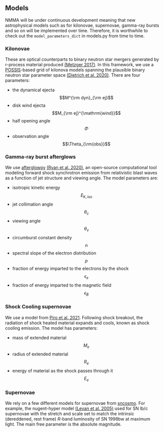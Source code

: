 
## Models

NMMA will be under continuous development meaning that new astrophysical models such as for kilonovae, supernovae, gamma-ray bursts and so on will be implemented over time. Therefore, it is worthwhile to check out the `model_parameters_dict` in models.py from time to time.

### Kilonovae

These are optical counterparts to binary neutron star mergers generated by r-process material produced [(Metzger 2017)](https://arxiv.org/abs/1910.01617). In this framework, we use a [POSSIS](https://arxiv.org/abs/1906.04205)-based grid of kilonova models spanning the plausible binary neutron star parameter space [(Dietrich et al. 2020)](https://arxiv.org/abs/2002.11355>). There are four parameters:

* the dynamical ejecta $$M^{\rm dyn}_{\rm ej}$$
* disk wind ejecta $$M_{\rm ej}^{\mathrm{wind}}$$
* half opening angle $$\Phi$$
* observation angle $$\Theta_{\rm{obs}}$$

### Gamma-ray burst afterglows

We use [afterglowpy](https://github.com/geoffryan/afterglowpy>) [(Ryan et al. 2020)](https://arxiv.org/abs/1909.11691), an open-source computational tool modeling forward shock synchrotron emission from relativistic blast waves as a function of jet structure and viewing angle. The model parameters are:

* isotropic kinetic energy $$E_{\mathrm{K,iso}}$$
* jet collimation angle $$\theta_c$$
* viewing angle $$\theta_v$$
* circumburst constant density $$n$$
* spectral slope of the electron distribution $$p$$
* fraction of energy imparted to the electrons by the shock $$\epsilon_e$$
* fraction of energy imparted to the magnetic field $$\epsilon_B$$

### Shock Cooling supernovae

We use a model from [Piro et al. 2021](https://arxiv.org/abs/2007.08543). Following shock breakout, the radiation of shock heated material expands and cools, known as shock cooling emission. The model has parameters:

* mass of extended material $$M_e$$
* radius of extended material $$R_e$$
* energy of material as the shock passes through it $$E_e$$

### Supernovae

We rely on a few different models for supernovae from [sncosmo](https://github.com/sncosmo/sncosmo). For example, the nugent-hyper model [(Levan et al. 2005)](https://arxiv.org/abs/astro-ph/0403450) used for SN Ib/c supernovae with the stretch and scale set to match the intrinsic (dereddened, rest frame) $R$-band luminosity of SN 1998bw at maximum light. The main free parameter is the absolute magnitude.
